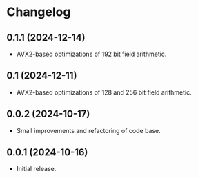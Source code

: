 # Changelog

## 0.1.1 (2024-12-14)

* AVX2-based optimizations of 192 bit field arithmetic.

## 0.1 (2024-12-11)

* AVX2-based optimizations of 128 and 256 bit field arithmetic.

## 0.0.2 (2024-10-17)

* Small improvements and refactoring of code base.

## 0.0.1 (2024-10-16)

* Initial release.
